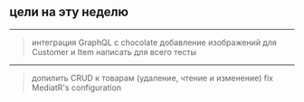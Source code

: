 ## цели на эту неделю

---

  > интеграция GraphQL с chocolate
  > добавление изображений для Customer и Item
  > написать для всего тесты

---

  >  допилить CRUD к товарам (удаление, чтение и изменение)
  >  fix MediatR's configuration